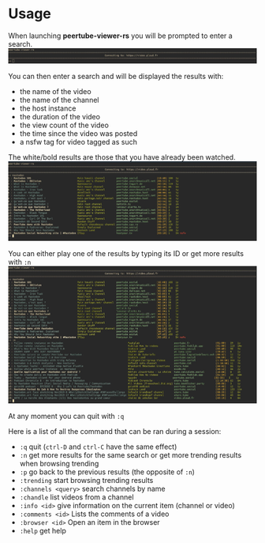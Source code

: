 Usage
=====

When launching **peertube-viewer-rs** you will be prompted to enter a search.
![search_prompt](../screenshots/search_prompt.jpg)

You can then enter a search and will be displayed the results with:

- the name of the video
- the name of the channel
- the host instance
- the duration of the video
- the view count of the video
- the time since the video was posted
- a nsfw tag for video tagged as such

The white/bold results are those that you have already been watched.
![select_prompt](../screenshots/select_prompt.jpg)

You can either play one of the results by typing its ID or get more results with `:n`
![next](../screenshots/next_done.jpg)

At any moment you can quit with `:q`

Here is a list of all the command that can be ran during a session:

- `:q` quit (`ctrl-D` and `ctrl-C` have the same effect)
- `:n` get more results for the same search or get more trending results when browsing trending
- `:p` go back to the previous results (the opposite of `:n`)
- `:trending` start browsing trending results
- `:channels <query>` search channels by name
- `:chandle` list videos from a channel
- `:info <id>` give information on the current item (channel or video)
- `:comments <id>` Lists the comments of a video
- `:browser <id>` Open an item in the browser
- `:help` get help
